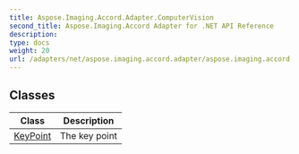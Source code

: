 ```yaml
---
title: Aspose.Imaging.Accord.Adapter.ComputerVision
second_title: Aspose.Imaging.Accord Adapter for .NET API Reference
description: 
type: docs
weight: 20
url: /adapters/net/aspose.imaging.accord.adapter/aspose.imaging.accord.adapter.computervision/
---
```



## Classes

| Class | Description |
| --- | --- |
| [KeyPoint](./keypoint/) | The key point |


